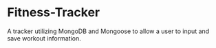 # Fitness-Tracker

A tracker utilizing MongoDB and Mongoose to allow a user to input and save workout information.
